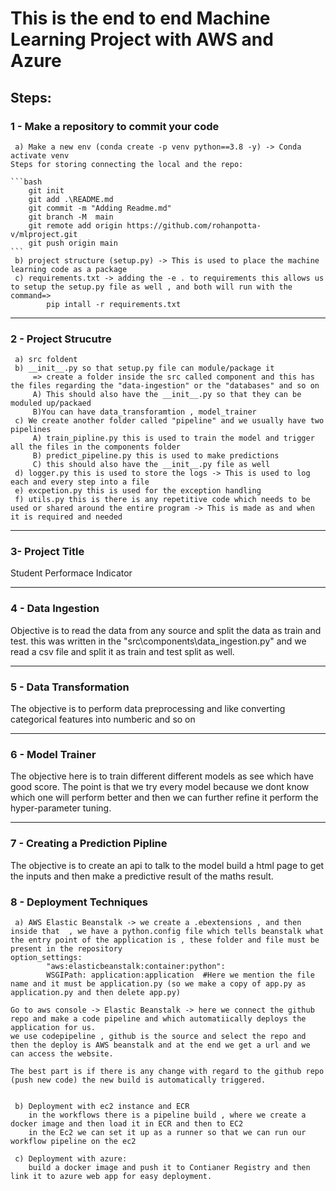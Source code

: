 # This is the end to end Machine Learning Project with AWS and Azure

## Steps:
### 1 - Make a repository to commit your code
     a) Make a new env (conda create -p venv python==3.8 -y) -> Conda activate venv
    Steps for storing connecting the local and the repo:

    ```bash
        git init
        git add .\README.md
        git commit -m "Adding Readme.md"
        git branch -M  main
        git remote add origin https://github.com/rohanpotta-v/mlproject.git
        git push origin main
    ```
     b) project structure (setup.py) -> This is used to place the machine learning code as a package
     c) requirements.txt -> adding the -e . to requirements this allows us to setup the setup.py file as well , and both will run with the command=>
            pip intall -r requirements.txt
            
---

### 2 - Project Strucutre
     a) src foldent 
     b) __init__.py so that setup.py file can module/package it
         => create a folder inside the src called component and this has the files regarding the "data-ingestion" or the "databases" and so on
         A) This should also have the __init__.py so that they can be moduled up/packaed
         B)You can have data_transforamtion , model_trainer
     c) We create another folder called "pipeline" and we usually have two pipelines
         A) train_pipline.py this is used to train the model and trigger all the files in the components folder
         B) predict_pipeline.py this is used to make predictions
         C) this should also have the __init__.py file as well
     d) logger.py this is used to store the logs -> This is used to log each and every step into a file 
     e) excpetion.py this is used for the exception handling
     f) utils.py this is there is any repetitive code which needs to be used or shared around the entire program -> This is made as and when it is required and needed

---
### 3- Project Title

Student Performace Indicator

---

### 4 - Data Ingestion
Objective is to read the data from any source and split the data as train and test. this was written in the "src\components\data_ingestion.py" and we read a csv file and split it as train and test split as well.

---

### 5 - Data Transformation 
The objective is to perform data preprocessing and like converting categorical features into numberic and so on

---

### 6 - Model Trainer
The objective here is to train different different models as see which have good score. The point is that we try every model because we dont know which one will perform better and then we can further refine it perform the hyper-parameter tuning.

---

### 7 - Creating a Prediction Pipline
The objective is to create an api to talk to the model build a html page to get the inputs and then make a predictive result of the maths result.



### 8 - Deployment Techniques
     a) AWS Elastic Beanstalk -> we create a .ebextensions , and then inside that  , we have a python.config file which tells beanstalk what the entry point of the application is , these folder and file must be present in the repository
    option_settings:
            "aws:elasticbeanstalk:container:python":
            WSGIPath: application:application  #Here we mention the file name and it must be application.py (so we make a copy of app.py as application.py and then delete app.py)

    Go to aws console -> Elastic Beanstalk -> here we connect the github repo and make a code pipeline and which automatiically deploys the application for us.
    we use codepipeline , github is the source and select the repo and then the deploy is AWS beanstalk and at the end we get a url and we can access the website.

    The best part is if there is any change with regard to the github repo (push new code) the new build is automatically triggered.


     b) Deployment with ec2 instance and ECR
        in the workflows there is a pipeline build , where we create a docker image and then load it in ECR and then to EC2
        in the Ec2 we can set it up as a runner so that we can run our workflow pipeline on the ec2

     c) Deployment with azure:
        build a docker image and push it to Contianer Registry and then link it to azure web app for easy deployment.
             